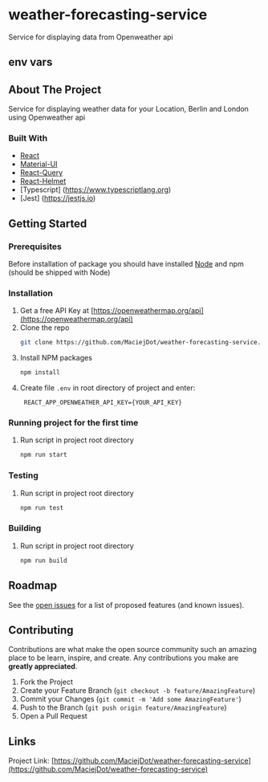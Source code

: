 # weather-forecasting-service

Service for displaying data from Openweather api

## env vars
## About The Project

Service for displaying weather data for your Location, Berlin and London using Openweather api

### Built With

* [React](https://reactjs.org)
* [Material-UI](https://material-ui.com)
* [React-Query](https://react-query.tanstack.com)
* [React-Helmet](https://github.com/nfl/react-helmet)
* [Typescript] (https://www.typescriptlang.org)
* [Jest] (https://jestjs.io)


<!-- GETTING STARTED -->
## Getting Started

### Prerequisites

Before installation of package you should have installed
[Node](https://nodejs.org/en/download/) and npm (should be shipped with Node)

### Installation

1. Get a free API Key at [https://openweathermap.org/api](https://openweathermap.org/api)
2. Clone the repo
   ```sh
   git clone https://github.com/MaciejDot/weather-forecasting-service.git
   ```
3. Install NPM packages
   ```sh
   npm install
   ```
4. Create file `.env` in root directory of project and enter:
   ```
    REACT_APP_OPENWEATHER_API_KEY={YOUR_API_KEY}
   ```
### Running project for the first time

1. Run script in project root directory
   ```sh
   npm run start
   ```
### Testing
1. Run script in project root directory
   ```sh
   npm run test
   ```
### Building
1. Run script in project root directory
   ```sh
   npm run build
   ```
## Roadmap

See the [open issues](https://github.com/MaciejDot/weather-forecasting-service/issues) for a list of proposed features (and known issues).


## Contributing

Contributions are what make the open source community such an amazing place to be learn, inspire, and create. Any contributions you make are **greatly appreciated**.

1. Fork the Project
2. Create your Feature Branch (`git checkout -b feature/AmazingFeature`)
3. Commit your Changes (`git commit -m 'Add some AmazingFeature'`)
4. Push to the Branch (`git push origin feature/AmazingFeature`)
5. Open a Pull Request

## Links

Project Link: [https://github.com/MaciejDot/weather-forecasting-service](https://github.com/MaciejDot/weather-forecasting-service)